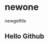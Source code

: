 # newone
newgetfile
<html>
<head>
<title>document</title>
</head>
<body>
       <h2> Hello Github </h2>
</body>
</html>
